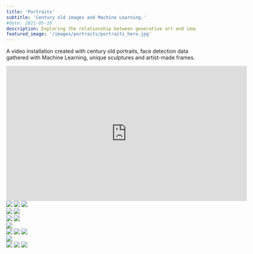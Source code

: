 ```yaml
---
title: 'Portraits'
subtitle: 'Century old images and Machine Learning.'
#date: 2021-05-10
description: Exploring the relationship between generative art and images.
featured_image: '/images/portraits/portraits_hero.jpg'
---
```


A video installation created with century old portraits, face detection data gathered with Machine Learning, unique sculptures and artist-made frames.

<iframe src="https://player.vimeo.com/video/591266418" width="640" height="360" frameborder="0" allow="autoplay; fullscreen" allowfullscreen></iframe>

<div class="gallery" data-columns="3">
	<img src ="/images/portraits/portraits_1.jpg"/>
	<img src ="/images/portraits/portraits_2.jpg"/>
  <img src ="/images/portraits/portraits_3.jpg"/>
</div>

<img src ="/images/portraits/portraits_12.jpg"/>

<img src ="/images/portraits/portraits_7.jpg"/>

<div class="gallery" data-columns="2">
	<img src ="/images/portraits/portraits_4.jpg"/>
	<img src ="/images/portraits/portraits_5.jpg"/>
</div>

<img src ="/images/portraits/portraits_8.jpg"/>

<div class="gallery" data-columns="3">
	<img src ="/images/portraits/portraits_9.jpg"/>
	<img src ="/images/portraits/portraits_10.jpg"/>
  <img src ="/images/portraits/portraits_11.jpg"/>
</div>

<img src ="/images/portraits/portraits_6.jpg"/>

<div class="gallery" data-columns="3">
	<img src ="/images/portraits/portraits_13.jpg"/>
	<img src ="/images/portraits/portraits_14.jpg"/>
  <img src ="/images/portraits/portraits_15.jpg"/>
</div>
